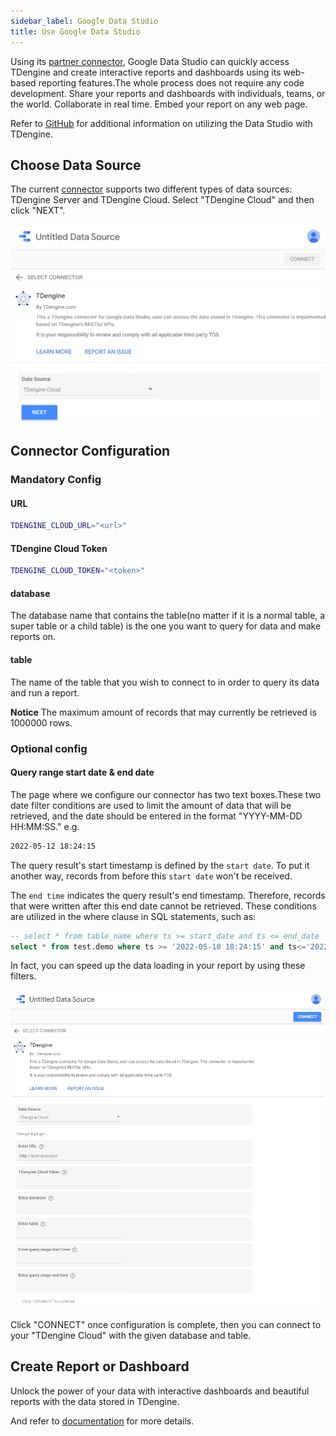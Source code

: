 ```yaml
---
sidebar_label: Google Data Studio
title: Use Google Data Studio
---
```


Using its [partner connector](https://datastudio.google.com/data?search=TDengine), Google Data Studio can quickly access TDengine and create interactive reports and dashboards using its web-based reporting features.The whole process does not require any code development. Share your reports and dashboards with individuals, teams, or the world. Collaborate in real time. Embed your report on any web page.

Refer to [GitHub](https://github.com/taosdata/gds-connector/blob/master/README.md) for additional information on utilizing the Data Studio with TDengine.

## Choose Data Source

The current [connector](https://datastudio.google.com/data?search=TDengine) supports two different types of data sources: TDengine Server and TDengine Cloud. Select "TDengine Cloud" and then click "NEXT".

![Data Studio Data Source Selection](./gds/gds_data_source.webp)

## Connector Configuration

### Mandatory Config

#### URL

```bash
TDENGINE_CLOUD_URL="<url>"
```

#### TDengine Cloud Token

```bash
TDENGINE_CLOUD_TOKEN="<token>"
```

#### database

The database name that contains the table(no matter if it is a normal table, a super table or a child table) is the one you want to query for data and make reports on.

#### table

The name of the table that you wish to connect to in order to query its data and run a report.

**Notice** The maximum amount of records that may currently be retrieved is 1000000 rows.

### Optional config

#### Query range start date & end date

The page where we configure our connector has two text boxes.These two date filter conditions are used to limit the amount of data that will be retrieved, and the date should be entered in the format "YYYY-MM-DD HH:MM:SS."
e.g.

``` bash
2022-05-12 18:24:15
```

The query result's start timestamp is defined by the `start date`. To put it another way, records from before this `start date` won't be received.

The `end time` indicates the query result's end timestamp. Therefore, records that were written after this end date cannot be retrieved.
These conditions are utilized in the where clause in SQL statements, such as:

``` SQL
-- select * from table_name where ts >= start_date and ts <= end_date
select * from test.demo where ts >= '2022-05-10 18:24:15' and ts<='2022-05-12 18:24:15'
```

In fact, you can speed up the data loading in your report by using these filters.

![TDengine Cloud Config Page](./gds/gds_cloud_login.webp)

Click "CONNECT" once configuration is complete, then you can connect to your "TDengine Cloud" with the given database and table.

## Create Report or Dashboard

Unlock the power of your data with interactive dashboards and beautiful reports with the data stored in TDengine.

And refer to [documentation](https://docs.tdengine.com/third-party/google-data-studio/) for more details.
